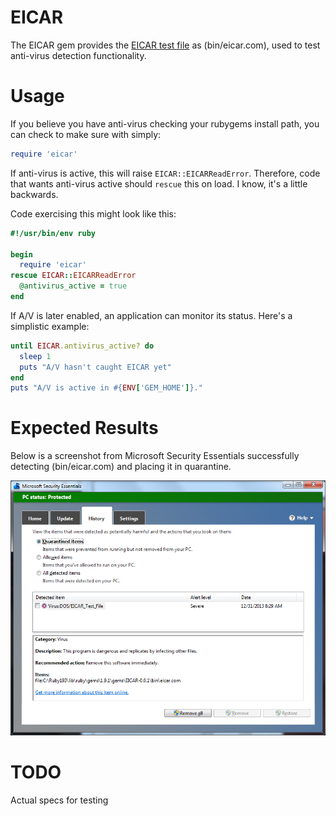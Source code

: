 EICAR
=====

The EICAR gem provides the [EICAR test
file](https://en.wikipedia.org/wiki/EICAR_test_file) as (bin/eicar.com),
used to test anti-virus detection functionality.

Usage
=====

If you believe you have anti-virus checking your rubygems install path,
you can check to make sure with simply:

````ruby
require 'eicar'
````

If anti-virus is active, this will raise `EICAR::EICARReadError`.
Therefore, code that wants anti-virus active should `rescue` this on
load. I know, it's a little backwards.

Code exercising this might look like this:

````ruby
#!/usr/bin/env ruby

begin
  require 'eicar'
rescue EICAR::EICARReadError
  @antivirus_active = true
end
````

If A/V is later enabled, an application can monitor its status. Here's a
simplistic example:

````ruby
until EICAR.antivirus_active? do
  sleep 1
  puts "A/V hasn't caught EICAR yet"
end
puts "A/V is active in #{ENV['GEM_HOME']}."
````

Expected Results
================

Below is a screenshot from Microsoft Security Essentials successfully
detecting (bin/eicar.com) and placing it in quarantine.

![MSE Screenshot](images/eicar-success-mse.png)

TODO
====

Actual specs for testing


